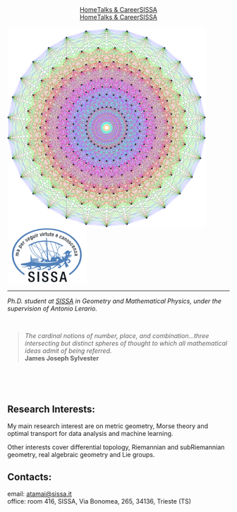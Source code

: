 <!-- Here we duind the menu-->


<head>
  <meta charset="UTF-8">
  <meta name="viewport" content="width=device-width, initial-scale=1.0">
  <title>Centered Menu</title>
  <style>
    .topnav {
      display: flex;
      justify-content: center;
    }
  </style>
</head>
<body>
  <div class="topnav">
    <a href="https://aleetamai.github.io">Home</a>
    <a href="https://aleetamai.github.io/talks&carrer">Talks & Career</a>
    <a href="https://www.sissa.it">SISSA</a>
  </div>
</body>




<div class="topnav">
  <a href="https://aleetamai.github.io">Home</a>
  <a href="https://aleetamai.github.io/talks&carrer">Talks & Career</a>
  <a href="https://www.sissa.it">SISSA</a>
</div>


  

<br>

<img align="left" width="450" src="assets/Lie_groups.png" />

<img src="assets/sissalogo.png" width="180" />

---------

​_Ph.D. student at [SISSA](https://www.sissa.it) in Geometry and Mathematical Physics, under the supervision of Antonio Lerario._

<br>

>_The cardinal notions of number, place, and combination...three intersecting but distinct spheres of thought to which all mathematical ideas admit of being referred._
><br>
>**James Joseph Sylvester**

<br>
<br>
<br>

## Research Interests:
My main research interest are on metric geometry, Morse theory and optimal transport for data analysis and machine learning.   
                                                                                                                               
Other interests cover differential topology, Riemannian and subRiemannian geometry, real algebraic geometry and Lie groups.



## Contacts:

email:  atamai@sissa.it
<br>
office: room 416, SISSA, Via Bonomea, 265, 34136, Trieste (TS)
